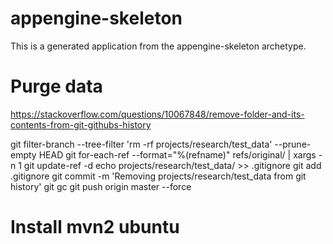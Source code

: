 appengine-skeleton
=============================

This is a generated application from the appengine-skeleton archetype.


# Purge data
https://stackoverflow.com/questions/10067848/remove-folder-and-its-contents-from-git-githubs-history

git filter-branch --tree-filter 'rm -rf projects/research/test_data' --prune-empty HEAD
git for-each-ref --format="%(refname)" refs/original/ | xargs -n 1 git update-ref -d
echo projects/research/test_data/ >> .gitignore
git add .gitignore
git commit -m 'Removing projects/research/test_data from git history'
git gc
git push origin master --force

# Install mvn2 ubuntu

